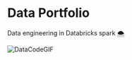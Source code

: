 # Data Portfolio

 Data engineering in Databricks spark 🌨️

![DataCodeGIF](https://github.com/DOX69/Databricks_for_data_engineer/assets/163923520/237f2b18-05c0-4158-97d3-f2ba889dc38f)

